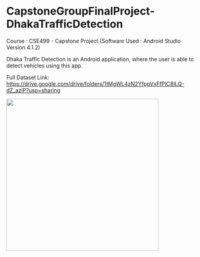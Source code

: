 # CapstoneGroupFinalProject-DhakaTrafficDetection
Course : CSE499 - Capstone Project (Software Used : Android Studio Version 4.1.2)

Dhaka Traffic Detection is an Android application, where the user is able to detect vehicles using this app.

Full Dataset Link: https://drive.google.com/drive/folders/1tMgWL4zN2YfppVxFfPIC8ILQ-dZ_aziP?usp=sharing


<img src="https://https://github.com/navidnayyem/CapstoneGroupFinalProject-DhakaTrafficDetection/blob/main/App_Screenshot.jpg" width="400px" height="400px">
